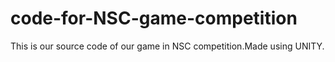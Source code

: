 # code-for-NSC-game-competition
This is our source code of our game in NSC competition.Made using UNITY.
